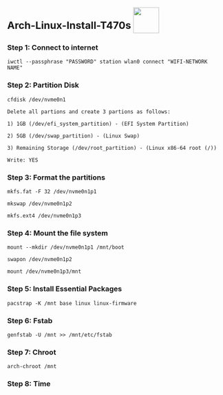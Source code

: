 #  <sup>Arch-Linux-Install-T470s </sup> <img src="https://res.cloudinary.com/practicaldev/image/fetch/s--ndNn_V3d--/c_limit%2Cf_auto%2Cfl_progressive%2Cq_auto%2Cw_800/https://dev-to-uploads.s3.amazonaws.com/i/tuhli2hqgo0h8723vd51.png" width="60">

### Step 1: Connect to internet
```
iwctl --passphrase "PASSWORD" station wlan0 connect "WIFI-NETWORK NAME"
```

### Step 2: Partition Disk
```
cfdisk /dev/nvme0n1

Delete all partions and create 3 partions as follows:

1) 1GB (/dev/efi_system_partition) - (EFI System Partition)

2) 5GB (/dev/swap_partition) - (Linux Swap)

3) Remaining Storage (/dev/root_partition) - (Linux x86-64 root (/))

Write: YES
```

### Step 3: Format the partitions
```
mkfs.fat -F 32 /dev/nvme0n1p1

mkswap /dev/nvme0n1p2

mkfs.ext4 /dev/nvme0n1p3
```

### Step 4: Mount the file system
```
mount --mkdir /dev/nvme0n1p1 /mnt/boot

swapon /dev/nvme0n1p2

mount /dev/nvme0n1p3/mnt
```

### Step 5: Install Essential Packages
```
pacstrap -K /mnt base linux linux-firmware
```

### Step 6: Fstab
```
genfstab -U /mnt >> /mnt/etc/fstab
```

### Step 7: Chroot
```
arch-chroot /mnt
```

### Step 8: Time
```

```
